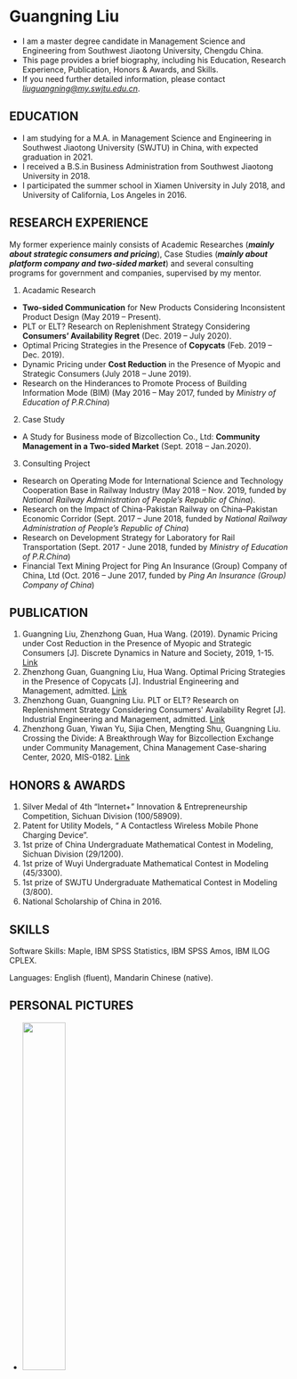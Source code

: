 # Guangning Liu 
- I am a master degree candidate in Management Science and Engineering from Southwest Jiaotong University, Chengdu China. 
- This page provides a brief biography, including his Education, Research Experience, Publication, Honors & Awards, and Skills.
- If you need further detailed information, please contact *liuguangning@my.swjtu.edu.cn*.

## EDUCATION
- I am studying for a M.A. in Management Science and Engineering in Southwest Jiaotong University (SWJTU) in China, with expected graduation in 2021.
- I received a B.S.in Business Administration from Southwest Jiaotong University in 2018.
- I participated the summer school in Xiamen University in July 2018, and University of California, Los Angeles in 2016.

## RESEARCH EXPERIENCE
My former experience mainly consists of Academic Researches (***mainly about strategic consumers and pricing***), Case Studies (***mainly about platform company and two-sided market***) and several consulting programs for government and companies, supervised by my mentor.

1. Acadamic Research
-  **Two-sided Communication** for New Products Considering Inconsistent Product Design (May 2019 – Present).
-  PLT or ELT? Research on Replenishment Strategy Considering **Consumers’ Availability Regret** (Dec. 2019 – July 2020).
-  Optimal Pricing Strategies in the Presence of **Copycats**	(Feb. 2019 – Dec. 2019).
-  Dynamic Pricing under **Cost Reduction** in the Presence of Myopic and Strategic Consumers (July 2018 – June 2019).
-  Research on the Hinderances to Promote Process of Building Information Mode (BIM) (May 2016 – May 2017, funded by *Ministry of Education of P.R.China*)

2. Case Study 
-  A Study for Business mode of Bizcollection Co., Ltd: **Community Management in a Two-sided Market** (Sept. 2018 – Jan.2020).

3. Consulting Project
-  Research on Operating Mode for International Science and Technology Cooperation Base in Railway Industry (May 2018 – Nov. 2019, funded by *National Railway Administration of People’s Republic of China*).
-  Research on the Impact of China-Pakistan Railway on China–Pakistan Economic Corridor (Sept. 2017 – June 2018, funded by *National Railway Administration of People’s Republic of China*)
-  Research on Development Strategy for Laboratory for Rail Transportation (Sept. 2017 - June 2018, funded by *Ministry of Education of P.R.China*)
-  Financial Text Mining Project for Ping An Insurance (Group) Company of China, Ltd (Oct. 2016 – June 2017, funded by *Ping An Insurance (Group) Company of China*)

## PUBLICATION
1.	Guangning Liu, Zhenzhong Guan, Hua Wang. (2019). Dynamic Pricing under Cost Reduction in the Presence of Myopic and Strategic Consumers [J]. Discrete Dynamics in Nature and Society, 2019, 1-15. [Link](https://www.hindawi.com/journals/ddns/2019/3272875/)
2.	Zhenzhong Guan, Guangning Liu, Hua Wang. Optimal Pricing Strategies in the Presence of Copycats [J]. Industrial Engineering and Management, admitted. [Link](https://oversea.cnki.net/KCMS/detail/detail.aspx?dbcode=CAPJ&dbname=CAPJLAST&filename=GYGC20191217002&v=8NsqV%25mmd2B9wAnj7q3CGwcMNJUnhB5sFOwebaV9%25mmd2BfoKs5iNmFhOzis1Io2UeuDQ9QH39)
3.	Zhenzhong Guan, Guangning Liu. PLT or ELT? Research on Replenishment Strategy Considering Consumers' Availability Regret [J]. Industrial Engineering and Management, admitted. [Link](https://oversea.cnki.net/KCMS/detail/detail.aspx?dbcode=CAPJ&dbname=CAPJLAST&filename=GYGC20200713002&v=Cdng7zT2gP508k4kHxjKui1CPZKu27FK89M%25mmd2FA9V8NrmOAxMNJ1BQPnSQg79xsAi6)
4.	Zhenzhong Guan, Yiwan Yu, Sijia Chen, Mengting Shu, Guangning Liu. Crossing the Divide: A Breakthrough Way for Bizcollection Exchange under Community Management, China Management Case-sharing Center, 2020, MIS-0182. [Link](http://www.cmcc-dut.cn/Cases/Detail/4323)

## HONORS & AWARDS
1. Silver Medal of 4th “Internet+” Innovation & Entrepreneurship Competition, Sichuan Division (100/58909).
2. Patent for Utility Models, “ A Contactless Wireless Mobile Phone Charging Device”.
3. 1st prize of China Undergraduate Mathematical Contest in Modeling, Sichuan Division (29/1200).
4. 1st prize of Wuyi Undergraduate Mathematical Contest in Modeling (45/3300).
5. 1st prize of SWJTU Undergraduate Mathematical Contest in Modeling (3/800).
6. National Scholarship of China in 2016.

## SKILLS
Software Skills: Maple, IBM SPSS Statistics, IBM SPSS Amos, IBM ILOG CPLEX.

Languages: English (fluent), Mandarin Chinese (native).

## PERSONAL PICTURES
- <img src="/Pic-Tibet-2019.jpg" width="40%">  
